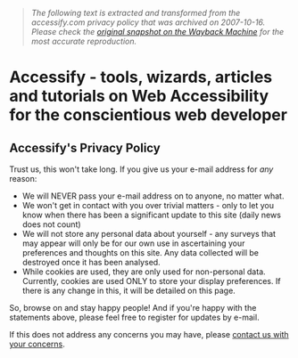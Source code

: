 > *The following text is extracted and transformed from the accessify.com privacy policy that was archived on 2007-10-16. Please check the [original snapshot on the Wayback Machine](https://web.archive.org/web/20071016205902id_/http%3A//www.accessify.com/privacy) for the most accurate reproduction.*

# Accessify - tools, wizards, articles and tutorials on Web Accessibility for the conscientious web developer

## Accessify's Privacy Policy

Trust us, this won't take long. If you give us your e-mail address for _any_ reason:

  * We will NEVER pass your e-mail address on to anyone, no matter what.
  * We won't get in contact with you over trivial matters - only to let you know when there has been a significant update to this site (daily news does not count)
  * We will not store any personal data about yourself - any surveys that may appear will only be for our own use in ascertaining your preferences and thoughts on this site. Any data collected will be destroyed once it has been analysed.
  * While cookies are used, they are only used for non-personal data. Currently, cookies are used ONLY to store your display preferences. If there is any change in this, it will be detailed on this page.



So, browse on and stay happy people! And if you're happy with the statements above, please feel free to register for updates by e-mail.

If this does not address any concerns you may have, please [contact us with your concerns](https://web.archive.org/contact-us/).
